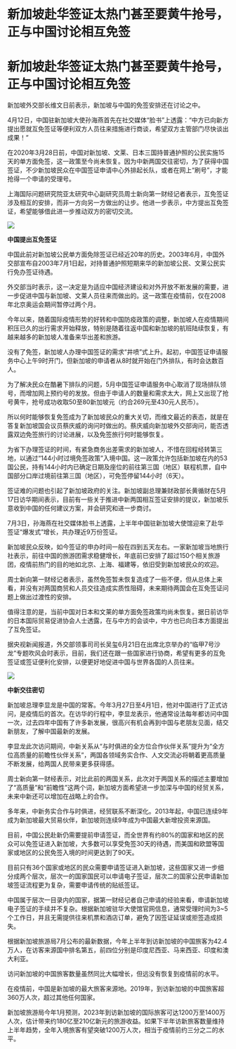 # 新加坡赴华签证太热门甚至要黄牛抢号，正与中国讨论相互免签

# 新加坡赴华签证太热门甚至要黄牛抢号，正与中国讨论相互免签

新加坡外交部长维文日前表示，新加坡与中国的免签安排还在讨论之中。

4月12日，中国驻新加坡大使孙海燕首先在社交媒体“脸书”上透露：“中方已向新方提出愿就互免签证等便利双方人员往来措施进行商谈，希望双方主管部门尽快谈出成果！”

在2020年3月28日前，中国对新加坡、文莱、日本三国持普通护照的公民实施15天的单方面免签，这一政策至今尚未恢复。因为中新两国交往密切，为了获得中国签证，不少新加坡民众在中国签证申请中心外排起长队，或者在网上“刷号”，才能抢得一个申请的受理号。

上海国际问题研究院亚太研究中心副研究员周士新向第一财经记者表示，互免签证涉及相互的安排，而非一方向另一方做出的让步。他进一步表示，中方提出互免签证，希望能够借此进一步推动双方的密切交流。

![](https://inews.gtimg.com/om_bt/Oc-n3_A8KwfHjVemetniNE9qaLGQBhF_XXocqZ345MCVgAA/1000)

**中国提出互免签证**

中国此前对新加坡公民单方面免除签证已经近20年的历史。2003年6月，中国外交部宣布自2003年7月1日起，对持普通护照短期来华的新加坡公民、文莱公民实行免办签证待遇。

外交部当时表示，这一决定是为适应中国经济建设和对外开放不断发展的需要，进一步促进中国与新加坡、文莱人员往来而做出的。这一政策在疫情前，仅在2008年北京奥运会期间暂停过两个月。

今年以来，随着国际疫情形势的好转和中国防疫政策的调整，新加坡人在疫情期间积压已久的出行需求开始释放，特别是随着往返中国和新加坡的航班陆续恢复，有越来越多的新加坡人准备来华出差和旅游。

没有了免签，新加坡人办理中国签证的需求“井喷”式上升。起初，中国签证申请服务中心上午9时开门，但新加坡的申请者从8时就开始在门外排队，有时会达数百人。

为了解决民众在酷暑下排队的问题，5月中国签证申请服务中心取消了现场排队领号，而增加网上预约号的发放。但由于申请人的数量和需求太大，网上又出现了抢号黄牛，抢号成功收取50至80新加坡元（约合269元至430元人民币）。

所以何时能够恢复免签成为了新加坡民众的重大关切，而维文最近的表态，就是在答复新加坡国会议员蔡庆威的询问时做出的。蔡庆威向新加坡外交部询问，能否透露双边免签旅行的讨论进展，以及免签旅行何时能够恢复。

为省下办理签证的时间，有紧急商务出差需求的新加坡人，不惜在回程经转第三地，以通过“144小时过境免签政策”入境中国。这一政策允许包括新加坡在内的53国公民，持有144小时内已确定日期及座位的前往第三国（地区）联程机票，自中国部分口岸过境前往第三国（地区），可免签停留144小时（6天）。

签证难的问题也引起了新加坡政府的关注。新加坡副总理兼财政部长黄循财在5月17日访华期间表示，目前有一些关于推进中新两国相互签证安排的提议，新加坡乐意收到中国的任何建议方案，并会研究和进一步商讨。

7月3日，孙海燕在社交媒体脸书上透露，上半年中国驻新加坡大使馆迎来了赴华签证“爆发式”增长，共办理近9万份签证。

新加坡民众反映，如今签证的申办时间一般在四到五天左右。一家新加坡当地旅行社表示，前往中国的旅游团需求稳健增长，年底前已安排了超过150个相关旅游团，疫情前热门的目的地如北京、上海、福建等，依旧受到新加坡民众的欢迎。

周士新向第一财经记者表示，虽然免签暂未恢复造成了一些不便，但从总体上来看，并没有对两国商贸和人员交往造成实质性阻碍，未来期待两国会在互免签证问题上做出过渡性的安排。

值得注意的是，当前中国对日本和文莱的单方面免签政策均尚未恢复。据日前访华的日本国际贸易促进协会人士透露，在与中方的会谈中，中方也已向日本方面提出了互免签证。

据央视新闻报道，外交部领事司司长吴玺6月21日在出席北京举办的“临甲7号沙龙”专题吹风会时表示，目前，我们还在跟一些国家进行协商，希望有更多的互免签证或签证便利化安排，以便更好地促进中国与世界各国的人员往来。

![](https://inews.gtimg.com/om_bt/OlGEnQOW_rqF5R5JZDryRibOm8Toab1Uqj1uLWVc7QwREAA/1000)

**中新交往密切**

新加坡总理李显龙是中国的常客。今年3月27日至4月1日，他对中国进行了正式访问，是疫情后的首次。在访华的行程中，李显龙表示，他通常设法每年都访问中国一次，过去四年中国有了许多新发展，很高兴有机会再到中国与老朋友见面，结交新朋友，了解中国最新的发展。

李显龙此次访问期间，中新关系从“与时俱进的全方位合作伙伴关系”提升为“全方位高质量的前瞻性伙伴关系”，两国各领域务实合作、人文交流必将朝着更高质量不断发展，给两国人民带来更多获得感。

周士新向第一财经表示，对比此前的两国关系，此次对于两国关系的描述主要增加了“高质量”和“前瞻性”这两个词，新加坡方面希望进一步加深与中国的经贸关系，未来中新还可以增加在战略上的合作。

多年来，中新务实合作与时俱进，经贸联系不断深化。2013年起，中国已连续9年成为新加坡最大贸易伙伴，新加坡则连续9年成为中国最大新增投资来源国。

目前，中国公民赴新仍需要提前申请签证，而全世界有约80%的国家和地区的民众可以免签证进入新加坡，大多数可以享受免签30天的待遇，而美国和欧盟等国家或地区的公民免签入境的时间更达到了90天。

目前只有36个国家或地区的民众需要申请签证进入新加坡，这些国家又进一步细分成两个层次，层次一的国家国民可以申请电子签证，层次二的国家公民申请新加坡签证流程更为复杂，需要申请传统的贴纸签证。

中国属于层次一目录内的国家，据第一财经记者自己申请的经验来看，申请新加坡电子签证的手续并不复杂。根据新加坡驻华大使馆官网信息，通常受理时间为3~5个工作日，并且无需提供往来机票和酒店订单，避免了因签证延误或拒签造成损失。

根据新加坡旅游局7月公布的最新数据，今年上半年到访新加坡的中国旅客为42.4万人，在访客来源国中排名第五，前四位分别是印度尼西亚、马来西亚、印度和澳大利亚。

访问新加坡的中国旅客数量虽然同比大幅增长，但远没有恢复到疫情前的水平。

在疫情前，中国是新加坡的最大旅客来源地。2019年，到访新加坡的中国旅客超360万人次，超过其他任何国家。

新加坡旅游局今年1月预测，2023年到访新加坡的国际旅客可达1200万至1400万人次，估计带来约180亿至210亿新元的旅游收益。如果下半年访新旅客数量维持上半年趋势，全年入境旅客有望突破1200万人次，相当于疫情前约三分之二的水平。

